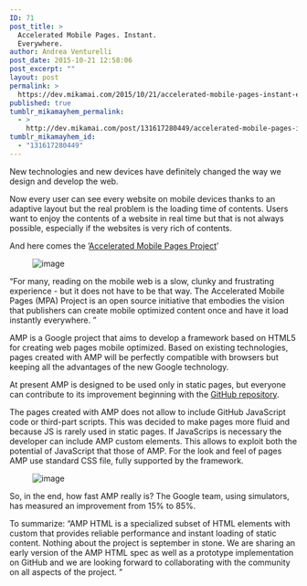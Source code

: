 ```yaml
---
ID: 71
post_title: >
  Accelerated Mobile Pages. Instant.
  Everywhere.
author: Andrea Venturelli
post_date: 2015-10-21 12:58:06
post_excerpt: ""
layout: post
permalink: >
  https://dev.mikamai.com/2015/10/21/accelerated-mobile-pages-instant-everywhere/
published: true
tumblr_mikamayhem_permalink:
  - >
    http://dev.mikamai.com/post/131617280449/accelerated-mobile-pages-instant-everywhere
tumblr_mikamayhem_id:
  - "131617280449"
---
```

New technologies and new devices have definitely changed the way we design and develop the web.

Now every user can see every website on mobile devices thanks to an adaptive layout but the real problem is the loading time of contents. Users want to enjoy the contents of a website in real time but that is not always possible, especially if the websites is very rich of contents.

And here comes the ’<a href="https://www.ampproject.org/">Accelerated Mobile Pages Project</a>’

<figure class="tmblr-full"><img class="aligncenter" src="http://68.media.tumblr.com/0e5d03e51dc6f51fc3e2b914dfeda179/tumblr_inline_nwkadaWXP21r9vg8d_540.jpg" alt="image" /></figure><!--more-->

“For many, reading on the mobile web is a slow, clunky and frustrating experience - but it does not have to be that way. The Accelerated Mobile Pages (MPA) Project is an open source initiative that embodies the vision that publishers can create mobile optimized content once and have it load instantly everywhere. ”

AMP is a Google project that aims to develop a framework based on HTML5 for creating web pages mobile optimized.
Based on existing technologies, pages created with AMP will be perfectly compatible with browsers but keeping all the advantages of the new Google technology.

At present AMP is designed to be used only in static pages, but everyone can contribute to its improvement beginning with the <a href="https://github.com/ampproject/amphtml">GitHub repository</a>.

The pages created with AMP does not allow to include GitHub JavaScript code or third-part scripts. This was decided to make pages more fluid and because JS is rarely used in static pages. If JavaScrips is necessary the developer can include AMP custom elements. This allows to exploit both the potential of JavaScript that those of AMP.
For the look and feel of pages AMP use standard CSS file, fully supported by the framework.

<figure><img class="aligncenter" src="http://68.media.tumblr.com/9412a44970f9e22c6147ea0f5651285d/tumblr_inline_nwkadn6siZ1r9vg8d_540.jpg" alt="image" /></figure>So, in the end, how fast AMP really is? The Google team, using simulators, has measured an improvement from 15% to 85%.

To summarize: “AMP HTML is a specialized subset of HTML elements with custom that provides reliable performance and instant loading of static content. Nothing about the project is september in stone. We are sharing an early version of the AMP HTML spec as well as a prototype implementation on GitHub and we are looking forward to collaborating with the community on all aspects of the project. ”